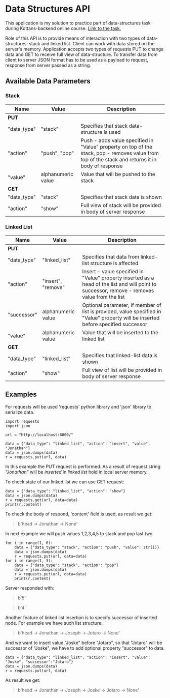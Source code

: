 # Data Structures API

This application is my solution to practice part of data-structures task during Kottans-backend online course. [Link to the task.](https://github.com/kottans/backend/blob/master/tasks/data-structures.md)

Role of this API is to provide means of interaction with two types of data-structures: stack and linked list. Client can work with data stored on the server's memory. Application accepts two types of requests PUT to change data and GET to receive full view of data-structure. To transfer data from client to server JSON format has to be used as a payload to request, response from server passed as a string.

## Available Data Parameters

### Stack

| Name        | Value              | Description                                                                                                                                       |
| ----------- | ------------------ | ------------------------------------------------------------------------------------------------------------------------------------------------- |
| **PUT**     |
| "data_type" | "stack"            | Specifies that stack data-structure is used                                                                                                       |
| "action"    | "push", "pop"      | Push - adds value specified in "Value" property on top of the stack, pop - removes value from top of the stack and returns it in body of response |
| "value"     | alphanumeric value | Value that will be pushed to the stack                                                                                                            |
| **GET**     |
| "data_type" | "stack"            | Specifies that stack data is shown                                                                                                                |
| "action"    | "show"             | Full view of stack will be provided in body of server response                                                                                    |

### Linked List

| Name        | Value              | Description                                                                                                                                   |
| ----------- | ------------------ | --------------------------------------------------------------------------------------------------------------------------------------------- |
| **PUT**     |
| "data_type" | "linked_list"      | Specifies that data from linked-list structure is affected                                                                                    |
| "action"    | "insert", "remove" | Insert - value specified in "Value" property inserted as a head of the list and will point to successor, remove - removes value from the list |
| "successor" | alphanumeric value | Optional parameter, if member of list is provided, value specified in "Value" property will be inserted before specified successor            |
| "value"     | alphanumeric value | Value that will be inserted to the linked list                                                                                                |
| **GET**     |
| "data_type" | "linked_list"      | Specifies that linked-list data is shown                                                                                                      |
| "action"    | "show"             | Full view of list will be provided in body of server response                                                                                 |

## Examples

For requests will be used 'requests' python library and 'json' library to serialize data.

    import requests
    import json

    url = "http://localhost:8000/"

    data = {"data_type": "linked_list", "action": "insert", "value": "Jonathan"}
    data = json.dumps(data)
    r = requests.put(url, data)

In this example the PUT request is performed. As a result of request string _"Jonathan"_ will be _inserted_ in _linked list_ hold in local server memory.

To check state of our linked list we can use GET request:

    data = {"data_type": "linked_list", "action": "show"}
    data = json.dumps(data)
    r = requests.get(url, data=data)
    print(r.content)

To check the body of respond, 'content' field is used, as result we get:

> b'head -> Jonathan -> None'

In next example we will push values 1,2,3,4,5 to stack and pop last two

    for i in range(1, 6):
        data = {"data_type": "stack", "action": "push", "value": str(i)}
        data = json.dumps(data)
        r = requests.put(url, data=data)
    for i in range(1, 3):
        data = {"data_type": "stack", "action": "pop"}
        data = json.dumps(data)
        r = requests.put(url, data=data)
        print(r.content)

Server responded with:

> b'5'

> b'4'

Another feature of linked list insertion is to specify successor of inserted node. For example we have such list structure:

> b'head -> Jonathan -> Joseph -> Jotaro -> None'

And we want to insert value "Joske" before "Jotaro", so that "Jotaro" will be successor of "Joske", we have to add optional property "successor" to data.

    data = {"data_type": "linked_list", "action": "insert", "value": "Joske", "successor":"Jotaro"}
    data = json.dumps(data)
    r = requests.put(url, data)

As result we get:

> b'head -> Jonathan -> Joseph -> Joske -> Jotaro -> None'
